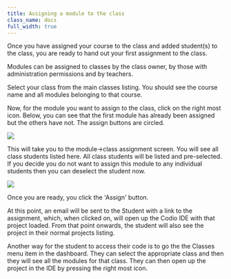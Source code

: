 ```yaml
---
title: Assigning a module to the class
class_name: docs
full_width: true
---
```


Once you have assigned your course to the class and added student(s) to the class, you are ready to hand out your first assignment to the class.

Modules can be assigned to classes by the class owner, by those with administration permissions and by teachers.

Select your class from the main classes listing. You should see the course name and all modules belonging to that course. 

Now, for the module you want to assign to the class, click on the right most icon. Below, you can see that the first module has already been assigned but the others have not. The assign buttons are circled.

![](docs/education/class-module-assign.png)

This will take you to the module->class assignment screen. You will see all class students listed here. All class students will be listed and pre-selected. If you decide you do not want to assign this module to any individual students then you can deselect the student now.

![](docs/education/class-module-assign-final.png)

Once you are ready, you click the 'Assign' button. 

At this point, an email will be sent to the Student with a link to the assignment, which, when clicked on, will open up the Codio IDE with that project loaded. From that point onwards, the student will also see the project in their normal projects listing.

Another way for the student to access their code is to go the the Classes menu item in the dashboard. They can select the appropriate class and then they will see all the modules for that class. They can then open up the project in the IDE by pressing the right most icon.


